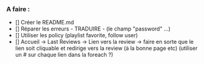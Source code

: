 ### A faire :

- [] Créer le README.md
- [] Réparer les erreurs - TRADUIRE - (le champ "password" ...)
- [] Utiliser les policy (playlist favorite, follow user)
- [] Accueil -> Last Reviews -> Lien vers la review -> faire en sorte que le lien soit cliquable et redirige vers la review (à la bonne page etc) (utiliser un # sur chaque lien dans la foreach ?)

